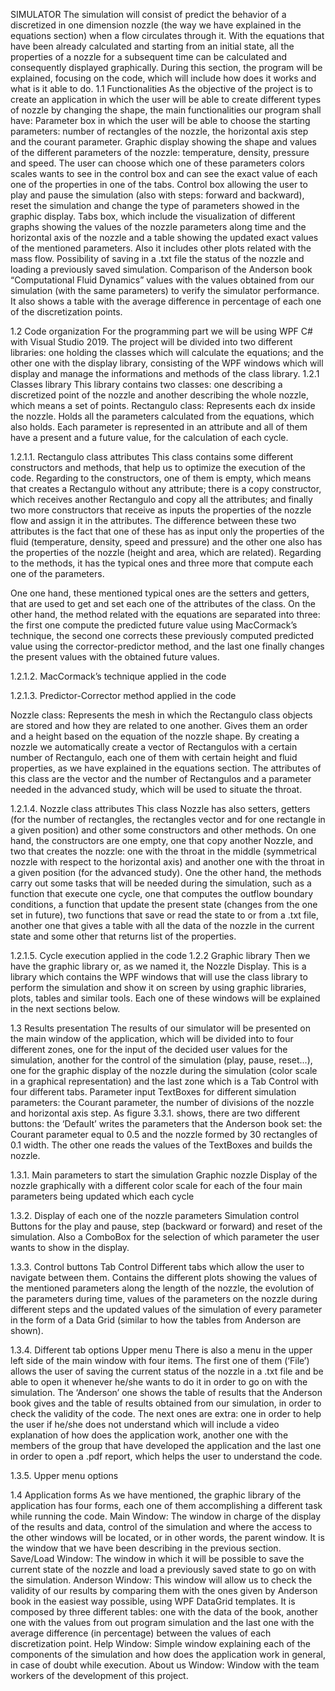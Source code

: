 SIMULATOR
The simulation will consist of predict the behavior of a discretized in one dimension nozzle (the way we have explained in the equations section) when a flow circulates through it.
With the equations that have been already calculated and starting from an initial state, all the properties of a nozzle for a subsequent time can be calculated and consequently displayed graphically.
During this section, the program will be explained, focusing on the code, which will include how does it works and what is it able to do.
1.1	Functionalities
As the objective of the project is to create an application in which the user will be able to create different types of nozzle by changing the shape, the main functionalities our program shall have:
Parameter box in which the user will be able to choose the starting parameters: number of rectangles of the nozzle, the horizontal axis step and the courant parameter.
Graphic display showing the shape and values of the different parameters of the nozzle: temperature, density, pressure and speed. The user can choose which one of these parameters colors scales wants to see in the control box and can see the exact value of each one of the properties in one of the tabs.
Control box allowing the user to play and pause the simulation (also with steps: forward and backward), reset the simulation and change the type of parameters showed in the graphic display.
Tabs box, which include the visualization of different graphs showing the values of the nozzle parameters along time and the horizontal axis of the nozzle and a table showing the updated exact values of the mentioned parameters. Also it includes other plots related with the mass flow.
Possibility of saving in a .txt file the status of the nozzle and loading a previously saved simulation.
Comparison of the Anderson book “Computational Fluid Dynamics” values with the values obtained from our simulation (with the same parameters) to verify the simulator performance. It also shows a table with the average difference in percentage of each one of the discretization points.

1.2	Code organization
For the programming part we will be using WPF C# with Visual Studio 2019.
The project will be divided into two different libraries: one holding the classes which will calculate the equations; and the other one with the display library, consisting of the WPF windows which will display and manage the informations and methods of the class library.
		1.2.1	Classes library 
This library contains two classes: one describing a discretized point of the nozzle and another describing the whole nozzle, which means a set of points.
Rectangulo class: Represents each dx inside the nozzle. Holds all the parameters calculated from the equations, which also holds. Each parameter is represented in an attribute and all of them have a present and a future value, for the calculation of each cycle.

1.2.1.1. Rectangulo class attributes
This class contains some different constructors and methods, that help us to optimize the execution of the code. Regarding to the constructors, one of them is empty, which means that creates a Rectangulo without any attribute; there is a copy constructor, which receives another Rectangulo and copy all the attributes; and finally two more constructors that receive as inputs the properties of the nozzle flow and assign it in the attributes. The difference between these two attributes is the fact that one of these has as input only the properties of the fluid (temperature, density, speed and pressure) and the other one also has the properties of the nozzle (height and area, which are related). Regarding to the methods, it has the typical ones and three more that compute each one of the parameters. 

One one hand, these mentioned typical ones are the setters and getters, that are used to get and set each one of the attributes of the class. On the other hand, the method related with the equations are separated into three: the first one compute the predicted future value using MacCormack’s technique, the second one corrects these previously computed predicted value using the corrector-predictor method, and the last one finally changes the present values with the obtained future values.

1.2.1.2. MacCormack’s technique applied in the code

1.2.1.3. Predictor-Corrector method applied in the code

Nozzle class: Represents the mesh in which the Rectangulo class objects are stored and how they are related to one another. Gives them an order and a height based on the equation of the nozzle shape.
By creating a nozzle we automatically create a vector of Rectangulos with a certain number of Rectangulo, each one of them with certain height and fluid properties, as we have explained in the equations section. The attributes of this class are the vector and the number of Rectangulos and a parameter needed in the advanced study, which will be used to situate the throat.

1.2.1.4. Nozzle class attributes
This class Nozzle has also setters, getters (for the number of rectangles, the rectangles vector and for one rectangle in a given position) and other some constructors and other methods. On one hand, the constructors are one empty, one that copy another Nozzle, and two that creates the nozzle: one with the throat in the middle (symmetrical nozzle with respect to the horizontal axis) and another one with the throat in a given position  (for the advanced study). One the other hand, the methods carry out some tasks that will be needed during the simulation, such as a function that execute one cycle, one that computes the outflow boundary conditions, a function that update the present state (changes from the one set in future), two functions that save or read the state to or from a .txt file, another one that gives a table with all the data of the nozzle in the current state and some other that returns list of the properties.

1.2.1.5. Cycle execution applied in the code
		1.2.2	Graphic library
Then we have the graphic library or, as we named it, the Nozzle Display. This is a library which contains the WPF windows that will use the class library to perform the simulation and show it on screen by using graphic libraries, plots, tables and similar tools. 
Each one of these windows will be explained in the next sections below.

1.3	Results presentation
The results of our simulator will be presented on the main window of the application, which will be divided into to four different zones, one for the input of the decided user values for the simulation, another for the control of the simulation (play, pause, reset...), one for the graphic display of the nozzle during the simulation (color scale in a graphical representation) and the last zone which is a Tab Control with four different tabs.
Parameter input
TextBoxes for different simulation parameters: the Courant parameter, the number of divisions of the nozzle and horizontal axis step. As figure 3.3.1. shows, there are two different buttons: the ‘Default’ writes the parameters that the Anderson book set: the Courant parameter equal to 0.5 and the nozzle formed by 30 rectangles of 0.1 width. The other one reads the values of the TextBoxes and builds the nozzle.

1.3.1. Main parameters
to start the simulation
Graphic nozzle 
Display of the nozzle graphically with a different color scale for each of the four main parameters being updated which each cycle

1.3.2. Display of each one of the nozzle parameters
Simulation control 
Buttons for the play and pause, step (backward or forward) and reset of the simulation. Also a ComboBox for the selection of which parameter the user wants to show in the display.

1.3.3. Control buttons
Tab Control
Different tabs which allow the user to navigate between them. Contains the different plots showing the values of the mentioned parameters along the length of the nozzle, the evolution of the parameters during time, values of the parameters on the nozzle during different steps and the updated values of the simulation of every parameter in the form of a Data Grid (similar to how the tables from Anderson are shown).

1.3.4. Different tab options
Upper menu
There is also a menu in the upper left side of the main window with four items. The first one of them (‘File’) allows the user of saving the current status of the nozzle in a .txt file and be able to open it whenever he/she wants to do it in order to go on with the simulation. The ‘Anderson’ one shows the table of results that the Anderson book gives and the table of results obtained from our simulation, in order to check the validity of the code. The next ones are extra: one in order to help the user if he/she does not understand which will include a video explanation of how does the application work, another one with the members of the group that have developed the application and the last one in order to open a .pdf report, which helps the user to understand the code.

1.3.5. Upper menu options

1.4	Application forms
As we have mentioned, the graphic library of the application has four forms, each one of them accomplishing a different task while running the code.
Main Window: The window in charge of the display of the results and data, control of the simulation and where the access to the other windows will be located, or in other words, the parent window.  It is the window that we have been describing in the previous section.
Save/Load Window: The window in which it will be possible to save the current state of the nozzle and load a previously saved state to go on with the simulation.
Anderson Window: This window will allow us to check the validity of our results by comparing them with the ones given by Anderson book in the easiest way possible, using WPF DataGrid templates. It is composed by three different tables: one with the data of the book, another one with the values from out program simulation and the last one with the average difference (in percentage) between the values of each discretization point.
Help Window: Simple window explaining each of the components of the simulation and how does the application work in general, in case of doubt while execution.
About us Window: Window with the team workers of the development of this project.
